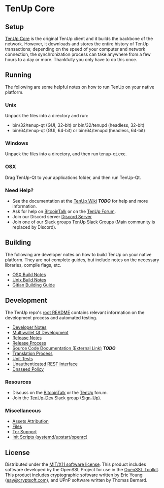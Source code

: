 TenUp Core
=====================

Setup
---------------------
[TenUp Core](http://tenup.org/wallet) is the original TenUp client and it builds the backbone of the network. However, it downloads and stores the entire history of TenUp transactions; depending on the speed of your computer and network connection, the synchronization process can take anywhere from a few hours to a day or more. Thankfully you only have to do this once.

Running
---------------------
The following are some helpful notes on how to run TenUp on your native platform.

### Unix

Unpack the files into a directory and run:

- bin/32/tenup-qt (GUI, 32-bit) or bin/32/tenupd (headless, 32-bit)
- bin/64/tenup-qt (GUI, 64-bit) or bin/64/tenupd (headless, 64-bit)

### Windows

Unpack the files into a directory, and then run tenup-qt.exe.

### OSX

Drag TenUp-Qt to your applications folder, and then run TenUp-Qt.

### Need Help?

* See the documentation at the [TenUp Wiki](https://en.bitcoin.it/wiki/Main_Page) ***TODO***
for help and more information.
* Ask for help on [BitcoinTalk](https://bitcointalk.org/index.php?topic=1262920.0) or on the [TenUp Forum](http://forum.tenup.org/).
* Join our Discord server [Discord Server](https://discord.tenup.org)
* Join one of our Slack groups [TenUp Slack Groups](https://tenup.org/slack-logins/) (Main community is replaced by Discord).

Building
---------------------
The following are developer notes on how to build TenUp on your native platform. They are not complete guides, but include notes on the necessary libraries, compile flags, etc.

- [OSX Build Notes](build-osx.md)
- [Unix Build Notes](build-unix.md)
- [Gitian Building Guide](gitian-building.md)

Development
---------------------
The TenUp repo's [root README](https://github.com/TenUp-Project/TenUp/blob/master/README.md) contains relevant information on the development process and automated testing.

- [Developer Notes](developer-notes.md)
- [Multiwallet Qt Development](multiwallet-qt.md)
- [Release Notes](release-notes.md)
- [Release Process](release-process.md)
- [Source Code Documentation (External Link)](https://dev.visucore.com/bitcoin/doxygen/) ***TODO***
- [Translation Process](translation_process.md)
- [Unit Tests](unit-tests.md)
- [Unauthenticated REST Interface](REST-interface.md)
- [Dnsseed Policy](dnsseed-policy.md)

### Resources

* Discuss on the [BitcoinTalk](https://bitcointalk.org/index.php?topic=1262920.0) or the [TenUp](http://forum.tenup.org/) forum.
* Join the [TenUp-Dev](https://tenup-dev.slack.com/) Slack group ([Sign-Up](https://tenup-dev.herokuapp.com/)).

### Miscellaneous
- [Assets Attribution](assets-attribution.md)
- [Files](files.md)
- [Tor Support](tor.md)
- [Init Scripts (systemd/upstart/openrc)](init.md)

License
---------------------
Distributed under the [MIT/X11 software license](http://www.opensource.org/licenses/mit-license.php).
This product includes software developed by the OpenSSL Project for use in the [OpenSSL Toolkit](https://www.openssl.org/). This product includes
cryptographic software written by Eric Young ([eay@cryptsoft.com](mailto:eay@cryptsoft.com)), and UPnP software written by Thomas Bernard.
